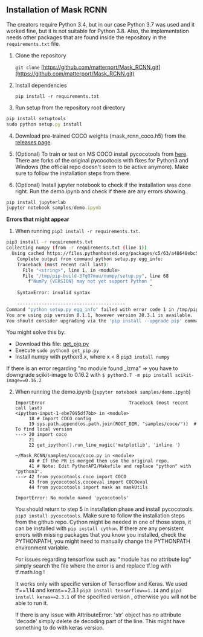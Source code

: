 ## Installation of Mask RCNN

The creators require Python 3.4, but in our case Python 3.7 was used and it worked fine, but it is not suitable for Python 3.8. Also, the implementation needs other packages that are found inside the repository in the `requirements.txt` file.

1. Clone the repository

   `git clone` [https://github.com/matterport/Mask_RCNN.git](https://github.com/matterport/Mask_RCNN.git)

2. Install dependencies

   `pip install -r requirements.txt`
  
   
3. Run setup from the repository root directory

```jsx
pip install setuptools
sudo python setup.py install
```

4. Download pre-trained COCO weights (mask_rcnn_coco.h5) from the [releases page](https://github.com/matterport/Mask_RCNN/releases).

5. (Optional) To train or test on MS COCO install pycocotools from [here](https://github.com/waleedka/coco). There are forks of the original pycocotools with fixes for Python3 and Windows (the official repo doesn't seem to be active anymore). Make sure to follow the installation steps from there. 

6. (Optional) Install jupyter notebook to check if the installation was done right. Run the demo.ipynb and check if there are any errors showing.

```jsx
pip install jupyterlab
jupyter notebook samples/demo.ipynb
```



**Errors that might appear**

1. When running `pip3 install -r requirements.txt`.

```bash
pip3 install -r requirements.txt 
Collecting numpy (from -r requirements.txt (line 1))
  Using cached https://files.pythonhosted.org/packages/c5/63/a48648ebc57711348420670bb074998f79828291f68aebfff1642be212ec/numpy-1.19.4.zip
    Complete output from command python setup.py egg_info:
    Traceback (most recent call last):
      File "<string>", line 1, in <module>
      File "/tmp/pip-build-37q07muu/numpy/setup.py", line 68
        f"NumPy {VERSION} may not yet support Python "
                                                     ^
    SyntaxError: invalid syntax
    
    ----------------------------------------
Command "python setup.py egg_info" failed with error code 1 in /tmp/pip-build-37q07muu/numpy/
You are using pip version 8.1.1, however version 20.3.1 is available.
You should consider upgrading via the 'pip install --upgrade pip' command.
```

You might solve this by:

- Download this file: [get_pip.py](get_pip.py) 
- Execute `sudo python3 get_pip.py`
- Install numpy with python3.x, where x < 8 `pip3 install numpy`

If there is an error regarding "no module found _lzma" => you have to downgrade scikit-image to 0.16.2 with `$ python3.7 -m pip install scikit-image==0.16.2`

2. When running the demo.ipynb (`jupyter notebook samples/demo.ipynb`)
   
   ```
   ImportError                               Traceback (most recent call last)
   <ipython-input-1-ebe7095df7bb> in <module>
        18 # Import COCO config
        19 sys.path.append(os.path.join(ROOT_DIR, "samples/coco/"))  # To find local version
   ---> 20 import coco
        21 
        22 get_ipython().run_line_magic('matplotlib', 'inline ')
   
   ~/Mask_RCNN/samples/coco/coco.py in <module>
        40 # If the PR is merged then use the original repo.
        41 # Note: Edit PythonAPI/Makefile and replace "python" with "python3".
   ---> 42 from pycocotools.coco import COCO
        43 from pycocotools.cocoeval import COCOeval
        44 from pycocotools import mask as maskUtils
   
   ImportError: No module named 'pycocotools'
   ```

   You should return to step 5 in installation phase and install pycocotools. `pip3 install pycocotools`.
   Make sure to follow the installation steps from the github repo. Cython might be needed in one of those steps, it can be installed with `pip install cython`.
   If there are any persistent errors with missing packages that you know you installed, check the PYTHONPATH, you might need to manually change the PYTHONPATH environment variable.
   
   For issues regarding tensorflow such as: "module has no attribute log" simply search the file where the error is and replace tf.log with tf.math.log !
   
   It works only with specific version of Tensorflow and Keras. We used tf==1.14 and keras==2.3.1 `pip3 install tensorflow==1.14` and `pip3 install keras==2.3.1` of the specified version , otherwise you will not be able to run it.
   
   If there is any issue with AttributeError: 'str' object has no attribute 'decode' simply delete de decoding part of the line. This might have something to do with keras version. 
   

 
